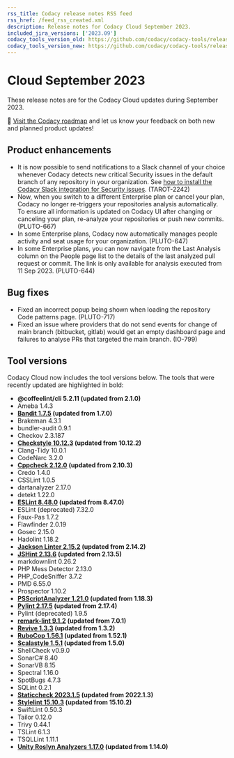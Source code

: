```yaml
---
rss_title: Codacy release notes RSS feed
rss_href: /feed_rss_created.xml
description: Release notes for Codacy Cloud September 2023.
included_jira_versions: ['2023.09']
codacy_tools_version_old: https://github.com/codacy/codacy-tools/releases/tag/7.8.2
codacy_tools_version_new: https://github.com/codacy/codacy-tools/releases/tag/7.10.32
---
```


# Cloud September 2023

These release notes are for the Codacy Cloud updates during September 2023.

📢 [Visit the Codacy roadmap](https://roadmap.codacy.com) and <span class="skip-vale">let us know</span> your feedback on both new and planned product updates!

<!--TODO Check these issues manually

Jira issues without release notes

Epics:
-   https://codacy.atlassian.net/browse/TAROT-2289
-   https://codacy.atlassian.net/browse/DOCS-291
Bugs and other issues:
-   https://codacy.atlassian.net/browse/TS-595
-   https://codacy.atlassian.net/browse/TS-592
-   https://codacy.atlassian.net/browse/TS-587
-   https://codacy.atlassian.net/browse/TS-586
-   https://codacy.atlassian.net/browse/TS-585
-   https://codacy.atlassian.net/browse/TS-584
-   https://codacy.atlassian.net/browse/TS-583
-   https://codacy.atlassian.net/browse/TS-581
-   https://codacy.atlassian.net/browse/TS-578
-   https://codacy.atlassian.net/browse/TS-575
-   https://codacy.atlassian.net/browse/TS-572
-   https://codacy.atlassian.net/browse/TS-571
-   https://codacy.atlassian.net/browse/TS-570
-   https://codacy.atlassian.net/browse/TS-569
-   https://codacy.atlassian.net/browse/TS-566
-   https://codacy.atlassian.net/browse/TS-565
-   https://codacy.atlassian.net/browse/TS-564
-   https://codacy.atlassian.net/browse/TS-559
-   https://codacy.atlassian.net/browse/TS-558
-   https://codacy.atlassian.net/browse/TS-557
-   https://codacy.atlassian.net/browse/TS-556
-   https://codacy.atlassian.net/browse/TS-554
-   https://codacy.atlassian.net/browse/TS-552
-   https://codacy.atlassian.net/browse/TS-551
-   https://codacy.atlassian.net/browse/TS-550
-   https://codacy.atlassian.net/browse/TS-541
-   https://codacy.atlassian.net/browse/TS-486
-   https://codacy.atlassian.net/browse/TAROT-2322
-   https://codacy.atlassian.net/browse/DOCS-600
-   https://codacy.atlassian.net/browse/DOCS-596
-   https://codacy.atlassian.net/browse/DOCS-594
-   https://codacy.atlassian.net/browse/DOCS-575

Jira issues with disabled release notes

Epics:
-   https://codacy.atlassian.net/browse/TAROT-2244
-   https://codacy.atlassian.net/browse/IO-625
-   https://codacy.atlassian.net/browse/IO-550
-   https://codacy.atlassian.net/browse/CY-7094
-   https://codacy.atlassian.net/browse/CY-6535
-   https://codacy.atlassian.net/browse/CY-6534
-   https://codacy.atlassian.net/browse/ALA-611
-   https://codacy.atlassian.net/browse/ALA-573
-   https://codacy.atlassian.net/browse/ALA-553
-   https://codacy.atlassian.net/browse/ALA-544
-   https://codacy.atlassian.net/browse/ALA-531
Bugs and other issues:
-   https://codacy.atlassian.net/browse/TS-498
-   https://codacy.atlassian.net/browse/TS-92
-   https://codacy.atlassian.net/browse/TAROT-2339
-   https://codacy.atlassian.net/browse/TAROT-2329
-   https://codacy.atlassian.net/browse/PLUTO-745
-   https://codacy.atlassian.net/browse/PLUTO-743
-   https://codacy.atlassian.net/browse/PLUTO-727
-   https://codacy.atlassian.net/browse/IO-798
-   https://codacy.atlassian.net/browse/IO-788
-   https://codacy.atlassian.net/browse/IO-783
-   https://codacy.atlassian.net/browse/IO-758
-   https://codacy.atlassian.net/browse/IO-756
-   https://codacy.atlassian.net/browse/IO-732
-   https://codacy.atlassian.net/browse/IO-529
-->

## Product enhancements

-   It is now possible to send notifications to a Slack channel of your choice whenever Codacy detects new critical Security issues in the default branch of any repository in your organization. See [how to install the Codacy Slack integration for Security issues](../../organizations/integrations/slack-integration.md). (TAROT-2242)
-   Now, when you switch to a different Enterprise plan or cancel your plan, Codacy no longer re-triggers your repositories analysis automatically. To ensure all information is updated on Codacy UI after changing or canceling your plan, re-analyze your repositories or push new commits. (PLUTO-667)
-   In some Enterprise plans, Codacy now automatically manages people activity and seat usage for your organization. (PLUTO-647)
-   In some Enterprise plans, you can now navigate from the Last Analysis column on the People page list to the details of the last analyzed pull request or commit. The link is only available for analysis executed from 11 Sep 2023. (PLUTO-644)

## Bug fixes

-   Fixed an incorrect popup being shown when loading the repository Code patterns page. (PLUTO-717)
-   Fixed an issue where providers that do not send events for change of main branch (bitbucket, gitlab) would get an empty dashboard page and failures to analyse PRs that targeted the main branch. (IO-799)

## Tool versions

Codacy Cloud now includes the tool versions below. The tools that were recently updated are highlighted in bold:

-   **@coffeelint/cli 5.2.11 (updated from 2.1.0)**
-   Ameba 1.4.3
-   **[Bandit 1.7.5](https://github.com/PyCQA/bandit/releases/tag/1.7.5) (updated from 1.7.0)**
-   Brakeman 4.3.1
-   bundler-audit 0.9.1
-   Checkov 2.3.187
-   **[Checkstyle 10.12.3](https://checkstyle.sourceforge.io/releasenotes.html#Release_10.12.3) (updated from 10.12.2)**
-   Clang-Tidy 10.0.1
-   CodeNarc 3.2.0
-   **[Cppcheck 2.12.0](https://github.com/danmar/cppcheck/releases/tag/2.12.0) (updated from 2.10.3)**
-   Credo 1.4.0
-   CSSLint 1.0.5
-   dartanalyzer 2.17.0
-   detekt 1.22.0
-   **[ESLint 8.48.0](https://github.com/eslint/eslint/releases/tag/v8.48.0) (updated from 8.47.0)**
-   ESLint (deprecated) 7.32.0
-   Faux-Pas 1.7.2
-   Flawfinder 2.0.19
-   Gosec 2.15.0
-   Hadolint 1.18.2
-   **[Jackson Linter 2.15.2](https://github.com/FasterXML/jackson/wiki/Jackson-Release-2.15.2) (updated from 2.14.2)**
-   **[JSHint 2.13.6](https://github.com/jshint/jshint/releases/tag/2.13.6) (updated from 2.13.5)**
-   markdownlint 0.26.2
-   PHP Mess Detector 2.13.0
-   PHP_CodeSniffer 3.7.2
-   PMD 6.55.0
-   Prospector 1.10.2
-   **[PSScriptAnalyzer 1.21.0](https://github.com/PowerShell/PSScriptAnalyzer/releases/tag/1.21.0) (updated from 1.18.3)**
-   **[Pylint 2.17.5](https://github.com/pylint-dev/pylint/releases/tag/v2.17.5) (updated from 2.17.4)**
-   Pylint (deprecated) 1.9.5
-   **[remark-lint 9.1.2](https://github.com/remarkjs/remark-lint/releases/tag/9.1.2) (updated from 7.0.1)**
-   **[Revive 1.3.3](https://github.com/mgechev/revive/releases/tag/v1.3.3) (updated from 1.3.2)**
-   **[RuboCop 1.56.1](https://github.com/rubocop/rubocop/releases/tag/v1.56.1) (updated from 1.52.1)**
-   **[Scalastyle 1.5.1](https://github.com/beautiful-scala/scalastyle/releases/tag/v1.5.1) (updated from 1.5.0)**
-   ShellCheck v0.9.0
-   SonarC# 8.40
-   SonarVB 8.15
-   Spectral 1.16.0
-   SpotBugs 4.7.3
-   SQLint 0.2.1
-   **[Staticcheck 2023.1.5](https://staticcheck.io/changes/2023.1.5/#2023.1.5) (updated from 2022.1.3)**
-   **[Stylelint 15.10.3](https://github.com/stylelint/stylelint/releases/tag/15.10.3) (updated from 15.10.2)**
-   SwiftLint 0.50.3
-   Tailor 0.12.0
-   Trivy 0.44.1
-   TSLint 6.1.3
-   TSQLLint 1.11.1
-   **[Unity Roslyn Analyzers 1.17.0](https://github.com/microsoft/Microsoft.Unity.Analyzers/releases/tag/1.17.0) (updated from 1.14.0)**
